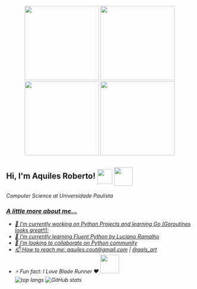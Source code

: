<p align="center">
<img src=https://media.giphy.com/media/ddZXIrimeaXY0xclfC/giphy.gif width="200">
<img src=https://media.giphy.com/media/ddZXIrimeaXY0xclfC/giphy.gif width="200">
<img src=https://media.giphy.com/media/ddZXIrimeaXY0xclfC/giphy.gif width="200">
<img src=https://media.giphy.com/media/ddZXIrimeaXY0xclfC/giphy.gif width="200">
</p>

<h2> Hi, I'm Aquiles Roberto! <img src=https://media.giphy.com/media/LMt9638dO8dftAjtco/giphy.gif align=center width="40"> <img src=https://vsoch.github.io/assets/images/posts/learning-go/gophercises_jumping.gif align=center width="50" ></h2>
<p><em>Computer Science at Universidade Paulista<a href="hhttps://www.unip.br/>São Paulo State University</a><br/>

### <img src="https://media.giphy.com/media/6nWT5GyxsmAoM/giphy.gif" width="50">

<h3>A little more about me...</h3>

- 🔭 I’m currently working on Python Projects and learning Go (Goroutines looks great!!);
- 🌱 I’m currently learning Fluent Python by Luciano Ramalho 
- 👯 I’m looking to collaborate on Python community 
- 📫 How to reach me: aquiles.cout@gmail.com | <a href="https://www.instagram.com/aqls_art/">@aqls_art</a>
- ⚡ Fun fact: I Love Blade Runner ❤️ <img src=https://media.giphy.com/media/ZAVGRALtiYg5G/giphy.gif width="50"><br/>
  ![top langs](https://github-readme-stats.vercel.app/api/top-langs/?username=aquilesics&layout=compact&theme=merko)
  ![GitHub stats](https://github-readme-stats.vercel.app/api?username=aquilesics&show_icons=true&theme=merko)

